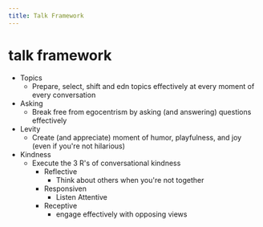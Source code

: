 ```yaml
---
title: Talk Framework
---
```


# talk framework

- Topics
  - Prepare, select, shift and edn topics effectively at every moment of every conversation
- Asking 
  - Break free from egocentrism by asking (and answering) questions effectively
- Levity
  - Create (and appreciate) moment of humor, playfulness, and joy (even if you're not hilarious)
- Kindness 
  - Execute the 3 R's of conversational kindness 
    - Reflective 
      - Think about others when you're not together
     - Responsiven
       - Listen Attentive
      - Receptive
        - engage effectively with opposing views



